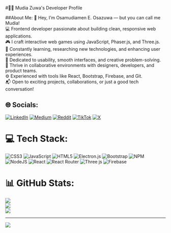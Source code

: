 #👨‍💻 Mudia Zuwa's Developer Profile


##About Me:
👋 Hey, I’m Osamudiamen E. Osazuwa — but you can call me Mudia!<br>
💻 Frontend developer passionate about building clean, responsive web applications.<br>
🎮 I craft interactive web games using JavaScript, Phaser.js, and Three.js.<br>
🧠 Constantly learning, researching new technologies, and enhancing user experiences.<br>
🎨 Dedicated to usability, smooth interfaces, and creative problem-solving.<br>
🤝 Thrive in collaborative environments with designers, developers, and product teams.<br>
⚙️ Experienced with tools like React, Bootstrap, Firebase, and Git.<br>
📬 Open to exciting projects, collaborations, or just a good tech conversation!<br>


## 🌐 Socials:
[![LinkedIn](https://img.shields.io/badge/LinkedIn-%230077B5.svg?logo=linkedin&logoColor=white)](https://linkedin.com/in/mudiazuwa) [![Medium](https://img.shields.io/badge/Medium-12100E?logo=medium&logoColor=white)](https://medium.com/@mudiazuwa) [![Reddit](https://img.shields.io/badge/Reddit-%23FF4500.svg?logo=Reddit&logoColor=white)](https://reddit.com/user/Mudia_Zuwa) [![TikTok](https://img.shields.io/badge/TikTok-%23000000.svg?logo=TikTok&logoColor=white)](https://tiktok.com/@mudiazuwa) [![X](https://img.shields.io/badge/X-black.svg?logo=X&logoColor=white)](https://x.com/mudia_zuwa) 

# 💻 Tech Stack:
![CSS3](https://img.shields.io/badge/css3-%231572B6.svg?style=for-the-badge&logo=css3&logoColor=white) ![JavaScript](https://img.shields.io/badge/javascript-%23323330.svg?style=for-the-badge&logo=javascript&logoColor=%23F7DF1E) ![HTML5](https://img.shields.io/badge/html5-%23E34F26.svg?style=for-the-badge&logo=html5&logoColor=white) ![Electron.js](https://img.shields.io/badge/Electron-191970?style=for-the-badge&logo=Electron&logoColor=white) ![Bootstrap](https://img.shields.io/badge/bootstrap-%238511FA.svg?style=for-the-badge&logo=bootstrap&logoColor=white) ![NPM](https://img.shields.io/badge/NPM-%23CB3837.svg?style=for-the-badge&logo=npm&logoColor=white) ![NodeJS](https://img.shields.io/badge/node.js-6DA55F?style=for-the-badge&logo=node.js&logoColor=white) ![React](https://img.shields.io/badge/react-%2320232a.svg?style=for-the-badge&logo=react&logoColor=%2361DAFB) ![React Router](https://img.shields.io/badge/React_Router-CA4245?style=for-the-badge&logo=react-router&logoColor=white) ![Three js](https://img.shields.io/badge/threejs-black?style=for-the-badge&logo=three.js&logoColor=white) ![Firebase](https://img.shields.io/badge/firebase-a08021?style=for-the-badge&logo=firebase&logoColor=ffcd34)
# 📊 GitHub Stats:
![](https://github-readme-stats.vercel.app/api?username=MudiaZuwa&theme=react&hide_border=false&include_all_commits=true&count_private=true)<br/>
![](https://nirzak-streak-stats.vercel.app/?user=MudiaZuwa&theme=react&hide_border=false)<br/>
![](https://github-readme-stats.vercel.app/api/top-langs/?username=MudiaZuwa&theme=react&hide_border=false&include_all_commits=true&count_private=true&layout=compact)


---
[![](https://visitcount.itsvg.in/api?id=MudiaZuwa&icon=0&color=0)](https://visitcount.itsvg.in)

<!-- Proudly created with GPRM ( https://gprm.itsvg.in ) -->
